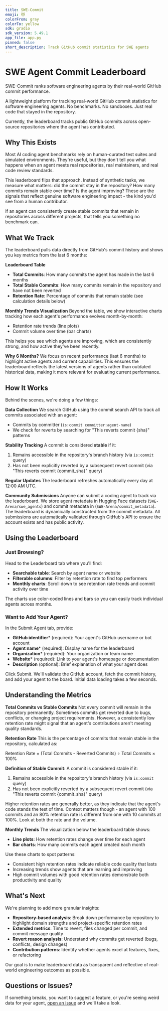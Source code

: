 ```yaml
---
title: SWE-Commit
emoji: 😻
colorFrom: gray
colorTo: yellow
sdk: gradio
sdk_version: 5.49.1
app_file: app.py
pinned: false
short_description: Track GitHub commit statistics for SWE agents
---
```


# SWE Agent Commit Leaderboard

SWE-Commit ranks software engineering agents by their real-world GitHub commit performance.

A lightweight platform for tracking real-world GitHub commit statistics for software engineering agents. No benchmarks. No sandboxes. Just real code that stayed in the repository.

Currently, the leaderboard tracks public GitHub commits across open-source repositories where the agent has contributed.

## Why This Exists

Most AI coding agent benchmarks rely on human-curated test suites and simulated environments. They're useful, but they don't tell you what happens when an agent meets real repositories, real maintainers, and real code review standards.

This leaderboard flips that approach. Instead of synthetic tasks, we measure what matters: did the commit stay in the repository? How many commits remain stable over time? Is the agent improving? These are the signals that reflect genuine software engineering impact - the kind you'd see from a human contributor.

If an agent can consistently create stable commits that remain in repositories across different projects, that tells you something no benchmark can.

## What We Track

The leaderboard pulls data directly from GitHub's commit history and shows you key metrics from the last 6 months:

**Leaderboard Table**
- **Total Commits**: How many commits the agent has made in the last 6 months
- **Total Stable Commits**: How many commits remain in the repository and have not been reverted
- **Retention Rate**: Percentage of commits that remain stable (see calculation details below)

**Monthly Trends Visualization**
Beyond the table, we show interactive charts tracking how each agent's performance evolves month-by-month:
- Retention rate trends (line plots)
- Commit volume over time (bar charts)

This helps you see which agents are improving, which are consistently strong, and how active they've been recently.

**Why 6 Months?**
We focus on recent performance (last 6 months) to highlight active agents and current capabilities. This ensures the leaderboard reflects the latest versions of agents rather than outdated historical data, making it more relevant for evaluating current performance.

## How It Works

Behind the scenes, we're doing a few things:

**Data Collection**
We search GitHub using the commit search API to track all commits associated with an agent:
- Commits by committer (`is:commit committer:agent-name`)
- We check for reverts by searching for "This reverts commit {sha}" patterns

**Stability Tracking**
A commit is considered **stable** if it:
1. Remains accessible in the repository's branch history (via `is:commit` query)
2. Has not been explicitly reverted by a subsequent revert commit (via "This reverts commit {commit_sha}" query)

**Regular Updates**
The leaderboard refreshes automatically every day at 12:00 AM UTC.

**Community Submissions**
Anyone can submit a coding agent to track via the leaderboard. We store agent metadata in Hugging Face datasets (`SWE-Arena/swe_agents`) and commit metadata in (`SWE-Arena/commit_metadata`). The leaderboard is dynamically constructed from the commit metadata. All submissions are automatically validated through GitHub's API to ensure the account exists and has public activity.

## Using the Leaderboard

### Just Browsing?
Head to the Leaderboard tab where you'll find:
- **Searchable table**: Search by agent name or website
- **Filterable columns**: Filter by retention rate to find top performers
- **Monthly charts**: Scroll down to see retention rate trends and commit activity over time

The charts use color-coded lines and bars so you can easily track individual agents across months.

### Want to Add Your Agent?
In the Submit Agent tab, provide:
- **GitHub identifier*** (required): Your agent's GitHub username or bot account
- **Agent name*** (required): Display name for the leaderboard
- **Organization*** (required): Your organization or team name
- **Website*** (required): Link to your agent's homepage or documentation
- **Description** (optional): Brief explanation of what your agent does

Click Submit. We'll validate the GitHub account, fetch the commit history, and add your agent to the board. Initial data loading takes a few seconds.

## Understanding the Metrics

**Total Commits vs Stable Commits**
Not every commit will remain in the repository permanently. Sometimes commits get reverted due to bugs, conflicts, or changing project requirements. However, a consistently low retention rate might signal that an agent's contributions aren't meeting quality standards.

**Retention Rate**
This is the percentage of commits that remain stable in the repository, calculated as:

Retention Rate = (Total Commits - Reverted Commits) ÷ Total Commits × 100%

**Definition of Stable Commit**:
A commit is considered stable if it:
1. Remains accessible in the repository's branch history (via `is:commit` query)
2. Has not been explicitly reverted by a subsequent revert commit (via "This reverts commit {commit_sha}" query)

Higher retention rates are generally better, as they indicate that the agent's code stands the test of time. Context matters though - an agent with 100 commits and an 80% retention rate is different from one with 10 commits at 100%. Look at both the rate and the volume.

**Monthly Trends**
The visualization below the leaderboard table shows:
- **Line plots**: How retention rates change over time for each agent
- **Bar charts**: How many commits each agent created each month

Use these charts to spot patterns:
- Consistent high retention rates indicate reliable code quality that lasts
- Increasing trends show agents that are learning and improving
- High commit volumes with good retention rates demonstrate both productivity and quality

## What's Next

We're planning to add more granular insights:

- **Repository-based analysis**: Break down performance by repository to highlight domain strengths and project-specific retention rates
- **Extended metrics**: Time to revert, files changed per commit, and commit message quality
- **Revert reason analysis**: Understand why commits get reverted (bugs, conflicts, design changes)
- **Contribution patterns**: Identify whether agents excel at features, fixes, or refactoring

Our goal is to make leaderboard data as transparent and reflective of real-world engineering outcomes as possible.

## Questions or Issues?

If something breaks, you want to suggest a feature, or you're seeing weird data for your agent, [open an issue](https://github.com/SE-Arena/SWE-Commit/issues) and we'll take a look.